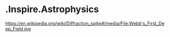 # .Inspire.Astrophysics
https://en.wikipedia.org/wiki/Diffraction_spike#/media/File:Webb's_First_Deep_Field.jpg
